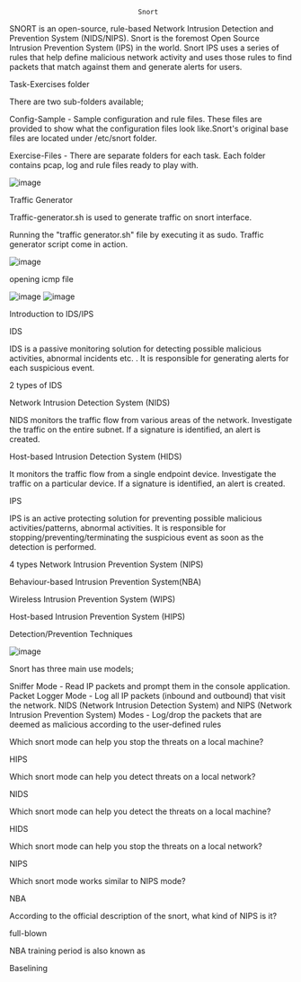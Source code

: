                                    Snort
                                   
 SNORT is an open-source, rule-based Network Intrusion Detection and Prevention System (NIDS/NIPS). Snort is the foremost Open Source Intrusion Prevention System (IPS) in the world. Snort IPS uses a series of rules that help define malicious network activity and uses those rules to find packets that match against them and generate alerts for users.
 
Task-Exercises folder

There are two sub-folders available;

Config-Sample - Sample configuration and rule files. These files are provided to show what the configuration files look like.Snort's original base files are located under /etc/snort folder.

Exercise-Files - There are separate folders for each task. Each folder contains pcap, log and rule files ready to play with.

![image](https://github.com/Meerathimothy/Cyber-Security/assets/57287429/c29c7ab0-db26-47ef-9cc8-818a4cee4e27)

Traffic Generator

Traffic-generator.sh is used to generate traffic on snort interface.

Running the "traffic generator.sh" file by executing it as sudo. Traffic generator script come in action.

![image](https://github.com/Meerathimothy/Cyber-Security/assets/57287429/fb266552-1e76-406c-8450-a4cd6596110e)

opening icmp file

![image](https://github.com/Meerathimothy/Cyber-Security/assets/57287429/517e99e2-06ab-460c-9ad4-1337a303b8a8)
![image](https://github.com/Meerathimothy/Cyber-Security/assets/57287429/6b88cd90-693a-4b8d-ab00-60b934a78fb5)

 Introduction to IDS/IPS
 
 IDS 
 
 IDS is a passive monitoring solution for detecting possible malicious activities, abnormal incidents etc. . It is responsible for generating alerts for each suspicious event. 
 
 2 types of IDS 
 
 Network Intrusion Detection System (NIDS)
 
 NIDS monitors the traffic flow from various areas of the network. Investigate the traffic on the entire subnet.  If a signature is identified, an alert is created.
 
Host-based Intrusion Detection System (HIDS)

It monitors the traffic flow from a single endpoint device. Investigate the traffic on a particular device. If a signature is identified, an alert is created.

IPS

IPS is an active protecting solution for preventing possible malicious activities/patterns, abnormal activities. It is responsible for stopping/preventing/terminating the suspicious event as soon as the detection is performed.

4 types
Network Intrusion Prevention System (NIPS)

Behaviour-based Intrusion Prevention System(NBA)

Wireless Intrusion Prevention System (WIPS)

Host-based Intrusion Prevention System (HIPS)

Detection/Prevention Techniques

![image](https://github.com/Meerathimothy/Cyber-Security/assets/57287429/9763f6b8-3dce-4dd2-b29f-2c4cbd9d2b45)

Snort has three main use models;

Sniffer Mode - Read IP packets and prompt them in the console application.
Packet Logger Mode - Log all IP packets (inbound and outbound) that visit the network.
NIDS (Network Intrusion Detection System)  and NIPS (Network Intrusion Prevention System) Modes - Log/drop the packets that are deemed as malicious according to the user-defined rules


Which snort mode can help you stop the threats on a local machine?

HIPS

Which snort mode can help you detect threats on a local network?

NIDS

Which snort mode can help you detect the threats on a local machine?

HIDS

Which snort mode can help you stop the threats on a local network?

NIPS

Which snort mode works similar to NIPS mode?

NBA

According to the official description of the snort, what kind of NIPS is it?

full-blown

NBA training period is also known as 

Baselining







